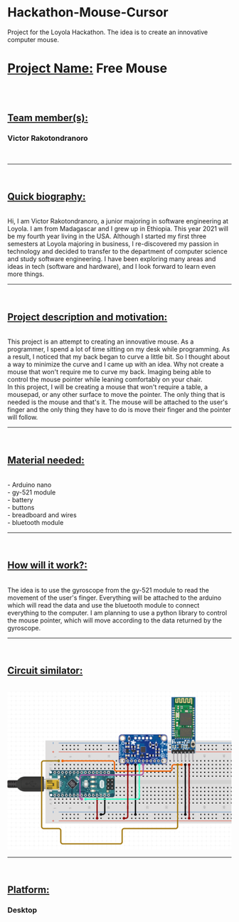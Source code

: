 # Hackathon-Mouse-Cursor
Project for the Loyola Hackathon. The idea is to create an innovative computer mouse.

<html>
  <h1><u><b>Project Name:</b></u> Free Mouse</h1>
  <br><br>
  <h2><u>Team member(s):</u> </h2><h3>Victor Rakotondranoro</h3>
  <br><hr><br>
  <h2><u>Quick biography:</u></h2><br>
  Hi, I am Victor Rakotondranoro, a junior majoring in software engineering at Loyola. I am from Madagascar and I grew up in Ethiopia. This year 2021 will be my fourth year living in the USA. Although I started my first three semesters at Loyola majoring in business, I re-discovered my passion in technology and decided to transfer to the department of computer science and study software engineering. I have been exploring many areas and ideas in tech (software and hardware), and I look forward to learn even more things.
  <br><hr><br>
  <h2><u>Project description and motivation:</u></h2><br>
  This project is an attempt to creating an innovative mouse. As a programmer, I spend a lot of time sitting on my desk while programming. As a result, I noticed that my back began to curve a little bit. So I thought about a way to minimize the curve and I came up with an idea. Why not create a mouse that won't require me to curve my back. Imaging being able to control the mouse pointer while leaning comfortably on your chair. 
  <br>In this project, I will be creating a mouse that won't require a table, a mousepad, or any other surface to move the pointer. The only thing that is needed is the mouse and that's it. The mouse will be attached to the user's finger and the only thing they have to do is move their finger and the pointer will follow.
  <br><hr><br>
  <h2><u>Material needed:</u></h2><br>
  - Arduino nano <br>
  - gy-521 module <br>
  - battery <br>
  - buttons <br>
  - breadboard and wires <br>
  - bluetooth module
  <br><hr><br>
  <h2><u>How will it work?:</u></h2><br>
  The idea is to use the gyroscope from the gy-521 module to read the movement of the user's finger. Everything will be attached to the arduino which will read the data and use the bluetooth module to connect everything to the computer. I am planning to use a python library to control the mouse pointer, which will move according to the data returned by the gyroscope.
  <br><hr><br>
  <h2><u>Circuit similator:</u></h2><br>
  <img src="circuit.PNG" alt="circuit simulator">
  <br><hr><br>
  <h2><u>Platform:</u></h2> <h3>Desktop</h3><br>
  
</html>
